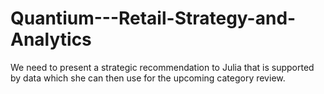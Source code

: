 # Quantium---Retail-Strategy-and-Analytics
We need to present a strategic recommendation to Julia that is supported by data which she can then use for the upcoming category review.
